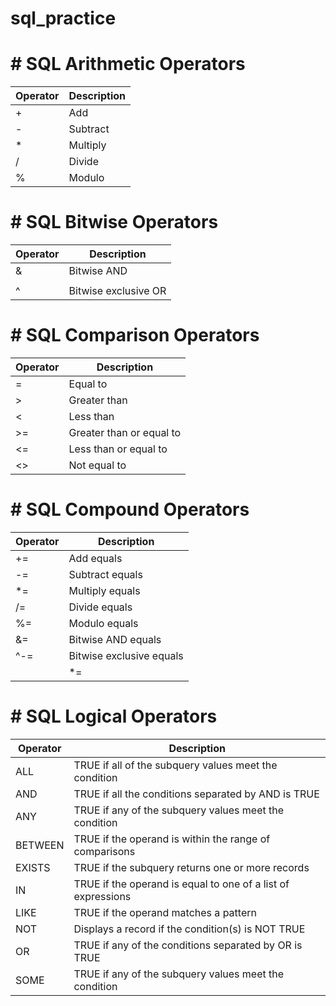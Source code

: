 # sql_practice

# # SQL Arithmetic Operators

| Operator | Description |
|----------|-------------|
| +        | Add         |
| -        | Subtract    |
| *        | Multiply    |
| /        | Divide      |
| %        | Modulo      |

# # SQL Bitwise Operators

| Operator | Description           |
|----------|-----------------------|
| &        | Bitwise AND           |
| |        | Bitwise OR            |
| ^        | Bitwise exclusive OR  |

# # SQL Comparison Operators

| Operator | Description                  |
|----------|------------------------------|
| =        | Equal to                     |
| >        | Greater than                 |
| <        | Less than                    |
| >=       | Greater than or equal to     |
| <=       | Less than or equal to        |
| <>       | Not equal to                 |

# # SQL Compound Operators

| Operator | Description                  |
|----------|------------------------------|
| +=       | Add equals                   |
| -=       | Subtract equals              |
| *=       | Multiply equals              |
| /=       | Divide equals                |
| %=       | Modulo equals                |
| &=       | Bitwise AND equals           |
| ^-=      | Bitwise exclusive equals     |
| |*=      | Bitwise OR equals            |

# # SQL Logical Operators

| Operator | Description                                                   |
|----------|---------------------------------------------------------------|
| ALL      | TRUE if all of the subquery values meet the condition         |
| AND      | TRUE if all the conditions separated by AND is TRUE           |
| ANY      | TRUE if any of the subquery values meet the condition         |
| BETWEEN  | TRUE if the operand is within the range of comparisons        |
| EXISTS   | TRUE if the subquery returns one or more records              |
| IN       | TRUE if the operand is equal to one of a list of expressions  |
| LIKE     | TRUE if the operand matches a pattern                         |
| NOT      | Displays a record if the condition(s) is NOT TRUE             |
| OR       | TRUE if any of the conditions separated by OR is TRUE         |
| SOME     | TRUE if any of the subquery values meet the condition         |

